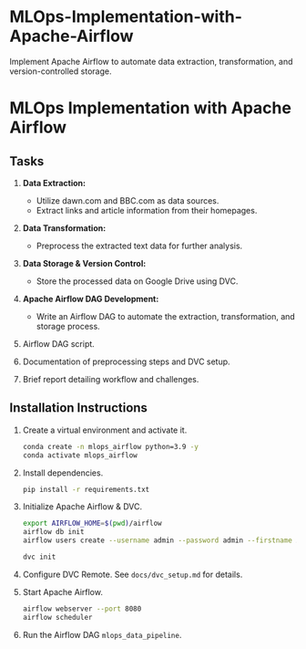 # MLOps-Implementation-with-Apache-Airflow
Implement Apache Airflow to automate data extraction, transformation, and version-controlled storage.
# MLOps Implementation with Apache Airflow



## Tasks
1. **Data Extraction:**
   - Utilize dawn.com and BBC.com as data sources.
   - Extract links and article information from their homepages.

2. **Data Transformation:**
   - Preprocess the extracted text data for further analysis.

3. **Data Storage & Version Control:**
   - Store the processed data on Google Drive using DVC.

4. **Apache Airflow DAG Development:**
   - Write an Airflow DAG to automate the extraction, transformation, and storage process.


1. Airflow DAG script.
2. Documentation of preprocessing steps and DVC setup.
3. Brief report detailing workflow and challenges.

## Installation Instructions
1. Create a virtual environment and activate it.
    ```bash
    conda create -n mlops_airflow python=3.9 -y
    conda activate mlops_airflow
    ```

2. Install dependencies.
    ```bash
    pip install -r requirements.txt
    ```

3. Initialize Apache Airflow & DVC.
    ```bash
    export AIRFLOW_HOME=$(pwd)/airflow
    airflow db init
    airflow users create --username admin --password admin --firstname Admin --lastname User --role Admin --email admin@example.com

    dvc init
    ```

4. Configure DVC Remote.
    See `docs/dvc_setup.md` for details.

5. Start Apache Airflow.
    ```bash
    airflow webserver --port 8080
    airflow scheduler
    ```

6. Run the Airflow DAG `mlops_data_pipeline`.

